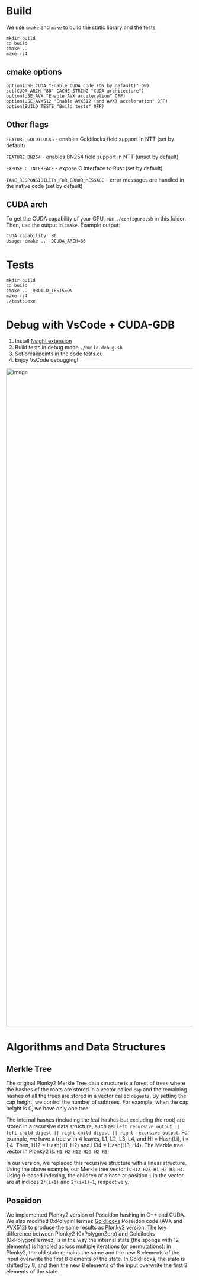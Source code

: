 # Build

We use ``cmake`` and ``make`` to build the static library and the tests.

```
mkdir build
cd build
cmake ..
make -j4
```

## cmake options

```
option(USE_CUDA "Enable CUDA code (ON by default)" ON)
set(CUDA_ARCH "86" CACHE STRING "CUDA architecture")
option(USE_AVX "Enable AVX acceleration" OFF)
option(USE_AVX512 "Enable AVX512 (and AVX) acceleration" OFF)
option(BUILD_TESTS "Build tests" OFF)
```

## Other flags

``FEATURE_GOLDILOCKS`` - enables Goldilocks field support in NTT (set by default)

``FEATURE_BN254`` - enables BN254 field support in NTT (unset by default)

``EXPOSE_C_INTERFACE`` - expose C interface to Rust (set by default)

``TAKE_RESPONSIBILITY_FOR_ERROR_MESSAGE`` - error messages are handled in the native code (set by default)

## CUDA arch

To get the CUDA capability of your GPU, run ``./configure.sh`` in this folder. Then, use the output in ``cmake``. Example output:

```
CUDA capability: 86
Usage: cmake .. -DCUDA_ARCH=86
```

# Tests

```
mkdir build
cd build
cmake .. -DBUILD_TESTS=ON
make -j4
./tests.exe
```

# Debug with VsCode + CUDA-GDB
1. Install [Nsight extension](https://marketplace.visualstudio.com/items?itemName=NVIDIA.nsight-vscode-edition)
2. Build tests in debug mode `./build-debug.sh`
3. Set breakpoints in the code [tests.cu](tests/tests.cu)
4. Enjoy VsCode debugging!

<img width="1775" alt="image" src="https://github.com/user-attachments/assets/39319eae-3de8-49a7-b5cd-5f1fad7d5531">

# Algorithms and Data Structures

## Merkle Tree

The original Plonky2 Merkle Tree data structure is a forest of trees where the hashes of the roots are stored in a vector called ``cap`` and the remaining hashes of all the trees are stored in a vector called ``digests``. By setting the cap height, we control the number of subtrees. For example, when the cap height is 0, we have only one tree.

The internal hashes (including the leaf hashes but excluding the root) are stored in a recursive data structure, such as: ``left recursive output || left child digest || right child digest || right recursive output``.
For example, we have a tree with 4 leaves, L1, L2, L3, L4, and Hi = Hash(Li), i = 1,4. Then, H12 = Hash(H1, H2) and H34 = Hash(H3, H4). The Merkle tree vector in Plonky2 is: ``H1 H2 H12 H23 H2 H3``.

In our version, we replaced this recursive structure with a linear structure. Using the above example, our Merkle tree vector is ``H12 H23 H1 H2 H3 H4``. Using 0-based indexing, the children of a hash at position ``i`` in the vector are at indices ``2*(i+1)`` and ``2*(i+1)+1``, respectively.

## Poseidon

We implemented Plonky2 version of Poseidon hashing in C++ and CUDA. We also modified 0xPolyginHermez [Goldilocks](https://github.com/0xPolygonHermez/goldilocks) Poseidon code (AVX and AVX512) to produce the same results as Plonky2 version. The key difference between Plonky2 (0xPolygonZero) and Goldilocks (0xPolygonHermez) is in the way the internal state (the sponge with 12 elements) is handled across multiple iterations (or permutations): in Plonky2, the old state remains the same and the new 8 elements of the input overwrite the first 8 elements of the state. In Goldilocks, the state is shifted by 8, and then the new 8 elements of the input overwrite the first 8 elements of the state.
